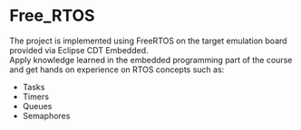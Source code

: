 # Free_RTOS
The project is implemented using FreeRTOS on the target emulation board provided via Eclipse CDT
Embedded. <br>
Apply knowledge learned in the embedded programming part of the course and get hands on experience on
RTOS concepts such as:
- Tasks
- Timers
- Queues
- Semaphores
<br>
